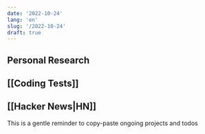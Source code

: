 ```yaml
---
date: '2022-10-24'
lang: 'en'
slug: '/2022-10-24'
draft: true
---
```


## Personal Research

## [[Coding Tests]]

## [[Hacker News|HN]]

This is a gentle reminder to copy-paste ongoing projects and todos

